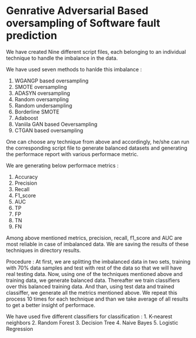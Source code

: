 # Genrative Adversarial Based oversampling of Software fault prediction

We have created Nine different script files, each belonging to an individual technique to handle the imbalance in the data.

We have used seven methods to hanlde this imbalance :
  1. WGANGP based oversampling
  2. SMOTE oversampling 
  3. ADASYN oversampling
  4. Random oversampling  
  5. Random undersampling
  6. Borderline SMOTE
  7. Adaboost
  8. Vaniila GAN based Oeversampling
  9. CTGAN based oversampling

One can choose any technique from above and accordingly, he/she can run the corresponding script file to generate balanced datasets and generating the performace report 
with various performace metric.

We are generating below performace metrics :
  1. Accuracy
  2. Precision
  3. Recall
  4. F1_score
  5. AUC 
  6. TP
  7. FP 
  8. TN 
  9. FN

Among above mentioned metrics, precision, recall, f1_score and AUC are most reliable in case of imbalanced data.
We are saving the results of these techniques in directory results.

Procedure :
  At first, we are splitting the imbalanced data in two sets, training with 70% data samples and test with rest of the data so that we will have real testing data.
  Now, using one of the techniques mentioned above and training data, we generate balanced data. Thereafter we train classifiers over this balanced training data.
  And than, using test data and trained classiffer, we generate all the metrics mentioned above.
  We repeat this process 10 times for each technique and than we take average of all results to get a better insight of performace.

  We have used five different classifiers for classification :
    1. K-nearest neighbors
    2. Random Forest
    3. Decision Tree
    4. Naive Bayes
    5. Logistic Regression
